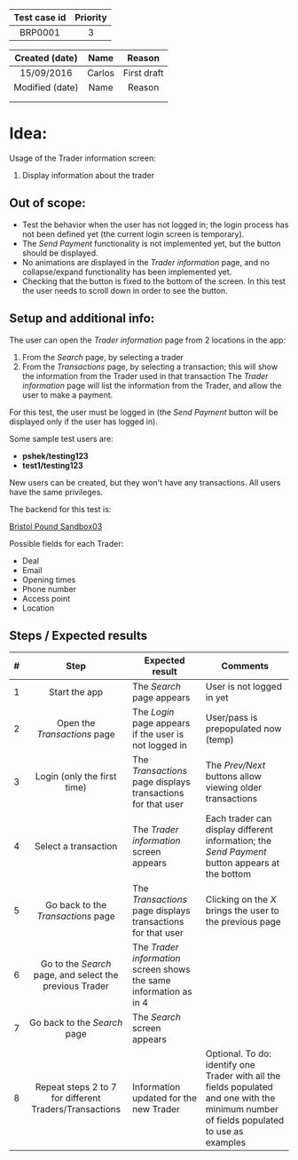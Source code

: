 | Test case id | Priority |
|:------------:|:--------:|
|    BRP0001   |     3    |

| Created (date)  |  Name  |    Reason   |
|:---------------:|:------:|:-----------:|
|   15/09/2016    | Carlos | First draft |
| Modified (date) |  Name  |    Reason   |
|                 |        |             |
|                 |        |             |

# Idea:
Usage of the Trader information screen:
1. Display information about the trader

## Out of scope:

- Test the behavior when the user has not logged in; the login process has not been defined yet (the current login screen is temporary).
- The _Send Payment_ functionality is not implemented yet, but the button should be displayed.
- No animations are displayed in the _Trader information_ page, and no collapse/expand functionality has been implemented yet.
- Checking that the button is fixed to the bottom of the screen. In this test the user needs to scroll down in order to see the button.

## Setup and additional info:

The user can open the _Trader information_ page from 2 locations in the app:
  1. From the _Search_ page, by selecting a trader
  2. From the _Transactions_ page, by selecting a transaction; this will show the information from the Trader used in that transaction
The _Trader information_ page will list the information from the Trader, and allow the user to make a payment.

For this test, the user must be logged in (the _Send Payment_ button will be displayed only if the user has logged in).

Some sample test users are:
* __pshek/testing123__
* __test1/testing123__

New users can be created, but they won't have any transactions. All users have the same privileges.

The backend for this test is:

[Bristol Pound Sandbox03](https://bristol.cyclos.org/bristolpoundsandbox03/api/#/)

Possible fields for each Trader:
+ Deal
+ Email
+ Opening times
+ Phone number
+ Access point
+ Location

## Steps / Expected results
| # | Step | Expected result | Comments |
|:-:|:----:|-----------------|----------|
| 1 | Start the app | The _Search_ page appears | User is not logged in yet |
| 2 | Open the _Transactions_ page | The _Login_ page appears if the user is not logged in | User/pass is prepopulated now (temp) |
| 3 | Login (only the first time) | The _Transactions_ page displays transactions for that user | The _Prev/Next_ buttons allow viewing older transactions |
| 4 | Select a transaction | The _Trader information_ screen appears | Each trader can display different information; the _Send Payment_ button appears at the bottom |
| 5 | Go back to the _Transactions_ page | The _Transactions_ page displays transactions for that user | Clicking on the _X_ brings the user to the previous page |
| 6 | Go to the _Search_ page, and select the previous Trader | The _Trader information_ screen shows the same information as in 4 | |
| 7 | Go back to the _Search_ page | The _Search_ screen appears | |
| 8 | Repeat steps 2 to 7 for different Traders/Transactions | Information updated for the new Trader | Optional. To do: identify one Trader with all the fields populated and one with the minimum number of fields populated to use as examples |

